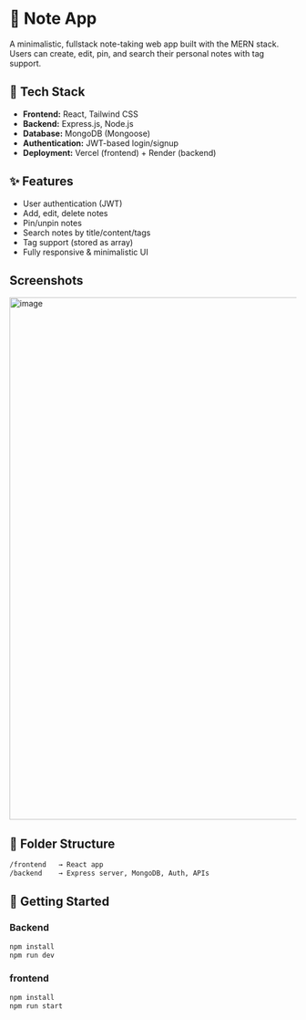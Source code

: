 # 📝 Note App

A minimalistic, fullstack note-taking web app built with the MERN stack. Users can create, edit, pin, and search their personal notes with tag support.

## 🔧 Tech Stack

- **Frontend:** React, Tailwind CSS
- **Backend:** Express.js, Node.js
- **Database:** MongoDB (Mongoose)
- **Authentication:** JWT-based login/signup
- **Deployment:** Vercel (frontend) + Render (backend)

## ✨ Features

- User authentication (JWT)
- Add, edit, delete notes
- Pin/unpin notes
- Search notes by title/content/tags
- Tag support (stored as array)
- Fully responsive & minimalistic UI

## Screenshots
<img width="1919" height="916" alt="image" src="https://github.com/user-attachments/assets/ffa2472c-8e35-4f1c-baf3-db954e3b9faf" />

## 📁 Folder Structure

```bash
/frontend   → React app
/backend    → Express server, MongoDB, Auth, APIs
```

## 🚀 Getting Started

### Backend

```bash
npm install
npm run dev
```

### frontend

```bash
npm install
npm run start
```
